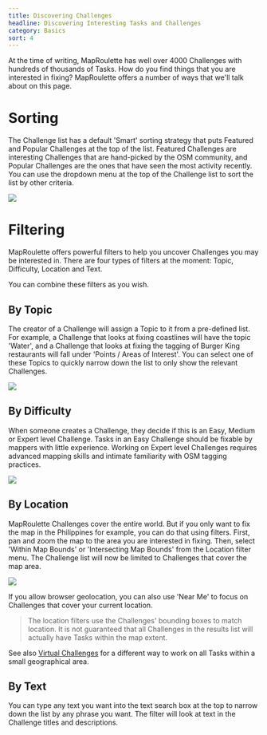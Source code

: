 ```yaml
---
title: Discovering Challenges
headline: Discovering Interesting Tasks and Challenges
category: Basics
sort: 4
---
```


At the time of writing, MapRoulette has well over 4000 Challenges with hundreds of thousands of Tasks. How do you find things that you are interested in fixing? MapRoulette offers a number of ways that we'll talk about on this page.

# Sorting

The Challenge list has a default 'Smart' sorting strategy that puts Featured and Popular Challenges at the top of the list. Featured Challenges are interesting Challenges that are hand-picked by the OSM community, and Popular Challenges are the ones that have seen the most activity recently. You can use the dropdown menu at the top of the Challenge list to sort the list by other criteria.

![](https://user-images.githubusercontent.com/120452/66229373-37c93f80-e6d1-11e9-9ea7-fa3b825cf417.png)

# Filtering

MapRoulette offers powerful filters to help you uncover Challenges you may be interested in. There are four types of filters at the moment: Topic, Difficulty, Location and Text.

You can combine these filters as you wish.

## By Topic

The creator of a Challenge will assign a Topic to it from a pre-defined list. For example, a Challenge that looks at fixing coastlines will have the topic 'Water', and a Challenge that looks at fixing the tagging of Burger King restaurants will fall under 'Points / Areas of Interest'. You can select one of these Topics to quickly narrow down the list to only show the relevant Challenges.

![](https://user-images.githubusercontent.com/120452/66229525-8a0a6080-e6d1-11e9-8f0c-539135bd0c4a.png)

## By Difficulty

When someone creates a Challenge, they decide if this is an Easy, Medium or Expert level Challenge. Tasks in an Easy Challenge should be fixable by mappers with little experience. Working on Expert level Challenges requires advanced mapping skills and intimate familiarity with OSM tagging practices.

![](https://user-images.githubusercontent.com/120452/66229985-a65acd00-e6d2-11e9-9401-7b60d6c4064d.png)

## By Location

MapRoulette Challenges cover the entire world. But if you only want to fix the map in the Philippines for example, you can do that using filters. First, pan and zoom the map to the area you are interested in fixing. Then, select 'Within Map Bounds' or 'Intersecting Map Bounds' from the Location filter menu. The Challenge list will now be limited to Challenges that cover the map area.

![](https://user-images.githubusercontent.com/120452/66230361-88419c80-e6d3-11e9-8062-befe916d9e6e.png)

If you allow browser geolocation, you can also use 'Near Me' to focus on Challenges that cover your current location.

> The location filters use the Challenges' bounding boxes to match location. It is not guaranteed that all Challenges in the results list will actually have Tasks within the map extent.

See also [Virtual Challenges](https://github.com/osmlab/maproulette3/wiki/Virtual-Challenges) for a different way to work on all Tasks within a small geographical area.

## By Text

You can type any text you want into the text search box at the top to narrow down the list by any phrase you want. The filter will look at text in the Challenge titles and descriptions.
